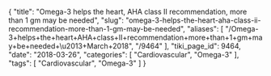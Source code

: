 {
    "title": "Omega-3 helps the heart, AHA class II recommendation, more than 1 gm may be needed",
    "slug": "omega-3-helps-the-heart-aha-class-ii-recommendation-more-than-1-gm-may-be-needed",
    "aliases": [
        "/Omega-3+helps+the+heart+AHA+class+II+recommendation+more+than+1+gm+may+be+needed+\u2013+March+2018",
        "/9464"
    ],
    "tiki_page_id": 9464,
    "date": "2018-03-26",
    "categories": [
        "Cardiovascular",
        "Omega-3"
    ],
    "tags": [
        "Cardiovascular",
        "Omega-3"
    ]
}